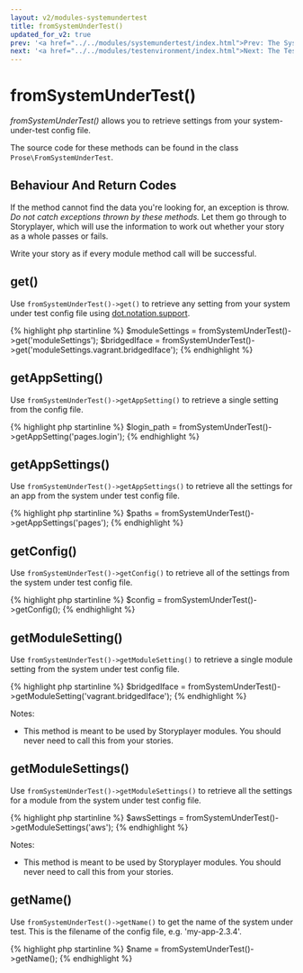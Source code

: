 ```yaml
---
layout: v2/modules-systemundertest
title: fromSystemUnderTest()
updated_for_v2: true
prev: '<a href="../../modules/systemundertest/index.html">Prev: The SystemUnderTest Module</a>'
next: '<a href="../../modules/testenvironment/index.html">Next: The TestEnvironment Module</a>'
---
```


# fromSystemUnderTest()

_fromSystemUnderTest()_ allows you to retrieve settings from your system-under-test config file.

The source code for these methods can be found in the class `Prose\FromSystemUnderTest`.

## Behaviour And Return Codes

If the method cannot find the data you're looking for, an exception is throw. _Do not catch exceptions thrown by these methods._ Let them go through to Storyplayer, which will use the information to work out whether your story as a whole passes or fails.

Write your story as if every module method call will be successful.

## get()

Use `fromSystemUnderTest()->get()` to retrieve any setting from your system under test config file using [dot.notation.support](../../using/configuration/dot.notation.support.html).

{% highlight php startinline %}
$moduleSettings = fromSystemUnderTest()->get('moduleSettings');
$bridgedIface   = fromSystemUnderTest()->get('moduleSettings.vagrant.bridgedIface');
{% endhighlight %}

## getAppSetting()

Use `fromSystemUnderTest()->getAppSetting()` to retrieve a single setting from the config file.

{% highlight php startinline %}
$login_path = fromSystemUnderTest()->getAppSetting('pages.login');
{% endhighlight %}

## getAppSettings()

Use `fromSystemUnderTest()->getAppSettings()` to retrieve all the settings for an app from the system under test config file.

{% highlight php startinline %}
$paths = fromSystemUnderTest()->getAppSettings('pages');
{% endhighlight %}

## getConfig()

Use `fromSystemUnderTest()->getConfig()` to retrieve all of the settings from the system under test config file.

{% highlight php startinline %}
$config = fromSystemUnderTest()->getConfig();
{% endhighlight %}

## getModuleSetting()

Use `fromSystemUnderTest()->getModuleSetting()` to retrieve a single module setting from the system under test config file.

{% highlight php startinline %}
$bridgedIface = fromSystemUnderTest()->getModuleSetting('vagrant.bridgedIface');
{% endhighlight %}

Notes:

* This method is meant to be used by Storyplayer modules. You should never need to call this from your stories.

## getModuleSettings()

Use `fromSystemUnderTest()->getModuleSettings()` to retrieve all the settings for a module from the system under test config file.

{% highlight php startinline %}
$awsSettings = fromSystemUnderTest()->getModuleSettings('aws');
{% endhighlight %}

Notes:

* This method is meant to be used by Storyplayer modules. You should never need to call this from your stories.

## getName()

Use `fromSystemUnderTest()->getName()` to get the name of the system under test. This is the filename of the config file, e.g. 'my-app-2.3.4'.

{% highlight php startinline %}
$name = fromSystemUnderTest()->getName();
{% endhighlight %}